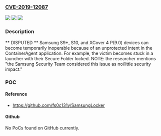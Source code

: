 ### [CVE-2019-12087](https://cve.mitre.org/cgi-bin/cvename.cgi?name=CVE-2019-12087)
![](https://img.shields.io/static/v1?label=Product&message=n%2Fa&color=blue)
![](https://img.shields.io/static/v1?label=Version&message=n%2Fa&color=blue)
![](https://img.shields.io/static/v1?label=Vulnerability&message=n%2Fa&color=brighgreen)

### Description

** DISPUTED ** Samsung S9+, S10, and XCover 4 P(9.0) devices can become temporarily inoperable because of an unprotected intent in the ContainerAgent application. For example, the victim becomes stuck in a launcher with their Secure Folder locked. NOTE: the researcher mentions "the Samsung Security Team considered this issue as no/little security impact."

### POC

#### Reference
- https://github.com/fs0c131y/SamsungLocker

#### Github
No PoCs found on GitHub currently.

